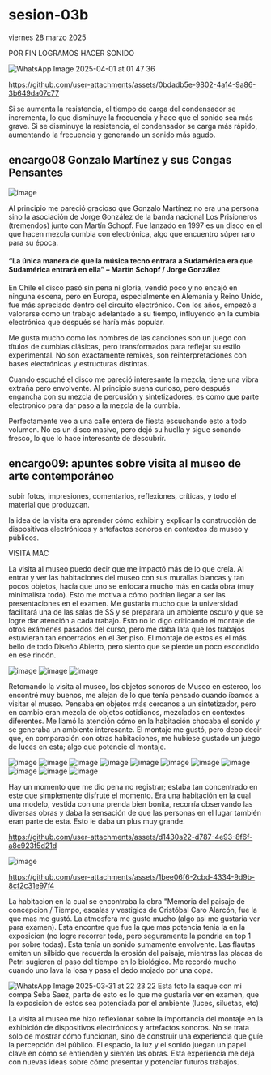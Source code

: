# sesion-03b

viernes 28 marzo 2025

POR FIN LOGRAMOS HACER SONIDO

![WhatsApp Image 2025-04-01 at 01 47 36](https://github.com/user-attachments/assets/28937e12-2cfd-45e7-b228-cc89d83b9317)

<https://github.com/user-attachments/assets/0bdadb5e-9802-4a14-9a86-3b649da07c77>

Si se aumenta la resistencia, el tiempo de carga del condensador se incrementa, lo que disminuye la frecuencia y hace que el sonido sea más grave. Si se disminuye la resistencia, el condensador se carga más rápido, aumentando la frecuencia y generando un sonido más agudo.

## encargo08 Gonzalo Martínez y sus Congas Pensantes

![image](https://github.com/user-attachments/assets/d096a14e-b0c3-4cad-980c-13aa4b43ced7)

Al principio me pareció gracioso que Gonzalo Martínez no era una persona sino la asociación de Jorge González de la banda nacional Los Prisioneros (tremendos) junto con Martín Schopf. Fue lanzado en 1997 es un disco en el que hacen mezcla cumbia con electrónica, algo que encuentro súper raro para su época.

#### “La única manera de que la música tecno entrara a Sudamérica era que Sudamérica entrará en ella” – Martín Schopf / Jorge González

En Chile el disco pasó sin pena ni gloria, vendió poco y no encajó en ninguna escena, pero en Europa, especialmente en Alemania y Reino Unido, fue más apreciado dentro del circuito electrónico. Con los años, empezó a valorarse como un trabajo adelantado a su tiempo, influyendo en la cumbia electrónica que después se haría más popular.

Me gusta mucho como los nombres de las canciones son un juego con títulos de cumbias clásicas, pero transformados para reflejar su estilo experimental. No son exactamente remixes, son reinterpretaciones con bases electrónicas y estructuras distintas.

Cuando escuché el disco me pareció interesante la mezcla, tiene una vibra extraña pero envolvente. Al principio suena curioso, pero después engancha con su mezcla de percusión y sintetizadores, es como que parte electronico para dar paso a la mezcla de la cumbia.

Perfectamente veo a una calle entera de fiesta escuchando esto a todo volumen. No es un disco masivo, pero dejó su huella y sigue sonando fresco, lo que lo hace interesante de descubrir.

## encargo09: apuntes sobre visita al museo de arte contemporáneo

subir fotos, impresiones, comentarios, reflexiones, críticas, y todo el material que produzcan.

la idea de la visita era aprender cómo exhibir y explicar la construcción de dispositivos electrónicos y artefactos sonoros en contextos de museo y públicos.

VISITA MAC

La visita al museo puedo decir que me impactó más de lo que creía. Al entrar y ver las habitaciones del museo con sus murallas blancas y tan pocos objetos, hacía que uno se enfocara mucho más en cada obra (muy minimalista todo). Esto me motiva a cómo podrían llegar a ser las presentaciones en el examen. Me gustaría mucho que la universidad facilitará una de las salas de SS y se preparara un ambiente oscuro y que se logre dar atención a cada trabajo. Esto no lo digo criticando el montaje de otros exámenes pasados del curso, pero me daba lata que los trabajos estuvieran tan encerrados en el 3er piso. El montaje de estos es el más bello de todo Diseño Abierto, pero siento que se pierde un poco escondido en ese rincón.

![image](https://github.com/user-attachments/assets/27ed62f8-5f40-43a2-ae97-29e6680ee1f8)
![image](https://github.com/user-attachments/assets/961aef5b-5ade-437f-91b7-272856e3f90c) ![image](https://github.com/user-attachments/assets/3c85ac28-c3b0-4550-b71d-ace11f2b1d48)

Retomando la visita al museo, los objetos sonoros de Museo en estereo, los encontré muy buenos, me alejan de lo que tenía pensado cuando íbamos a visitar el museo. Pensaba en objetos más cercanos a un sintetizador, pero en cambio eran mezcla de objetos cotidianos, mezclados en contextos diferentes. Me llamó la atención cómo en la habitación chocaba el sonido y se generaba un ambiente interesante. El montaje me gustó, pero debo decir que, en comparación con otras habitaciones, me hubiese gustado un juego de luces en esta; algo que potencie el montaje.

![image](https://github.com/user-attachments/assets/0bb23d57-a161-4244-a94e-cadf2a640405)
![image](https://github.com/user-attachments/assets/ad26bb79-d879-4229-93b5-e62a08aea9fd)
![image](https://github.com/user-attachments/assets/debee99f-49de-4293-ad3a-46120e6858f4)
![image](https://github.com/user-attachments/assets/b9c249c7-3f4d-4e3a-a4dc-75bf1a505cd4)
![image](https://github.com/user-attachments/assets/6930dfa1-59a8-4d29-ae7d-1c8a04ced351)
![image](https://github.com/user-attachments/assets/341ca158-2e68-41de-aad6-9acabf2c0f10)
![image](https://github.com/user-attachments/assets/ed097fdb-1f66-461f-907c-d327a25f0344)
![image](https://github.com/user-attachments/assets/fd5e91f9-7b6d-495b-85ca-de863643187a)
![image](https://github.com/user-attachments/assets/f9f3fb7d-2cbd-445f-9a5b-43fb336812f2)
![image](https://github.com/user-attachments/assets/11fe4d85-4985-4b11-b5c5-4d84c5e2097d)
![image](https://github.com/user-attachments/assets/ad2c3e13-808d-420d-abc6-8ecf719277d7)

Hay un momento que me dio pena no registrar; estaba tan concentrado en este que simplemente disfruté el momento. Era una habitación en la cual una modelo, vestida con una prenda bien bonita, recorría observando las diversas obras y daba la sensación de que las personas en el lugar también eran parte de esta. Esto le daba un plus muy grande.

<https://github.com/user-attachments/assets/d1430a22-d787-4e93-8f6f-a8c923f5d21d>

![image](https://github.com/user-attachments/assets/44c63e54-bef6-457c-b331-69ce4f26d48e)

<https://github.com/user-attachments/assets/1bee06f6-2cbd-4334-9d9b-8cf2c31e97f4>

La habitacion en la cual se encontraba la obra "Memoria del paisaje de concepcion / Tiempo, escalas y vestigios de Cristóbal Caro Alarcón, fue la que mas me gustó. La atmosfera me gusto mucho (algo asi me gustaria ver para examen). Esta encontre que fue la que mas potencia tenia la en la exposicion (no logre recorrer toda, pero seguramente la pondria en top 1 por sobre todas). Esta tenía un sonido sumamente envolvente. Las flautas emiten un silbido que recuerda la erosión del paisaje, mientras las placas de Petri sugieren el paso del tiempo en lo biológico. Me recordó mucho cuando uno lava la losa y pasa el dedo mojado por una copa.

![WhatsApp Image 2025-03-31 at 22 23 22](https://github.com/user-attachments/assets/9f7ecc62-3aef-451a-96a6-cfc36df92488)
Esta foto la saque con mi compa Seba Saez, parte de esto es lo que me gustaria ver en examen, que la exposicion de estos sea potenciada por el ambiente (luces, siluetas, etc)

La visita al museo me hizo reflexionar sobre la importancia del montaje en la exhibición de dispositivos electrónicos y artefactos sonoros. No se trata solo de mostrar cómo funcionan, sino de construir una experiencia que guíe la percepción del público. El espacio, la luz y el sonido juegan un papel clave en cómo se entienden y sienten las obras. Esta experiencia me deja con nuevas ideas sobre cómo presentar y potenciar futuros trabajos.
